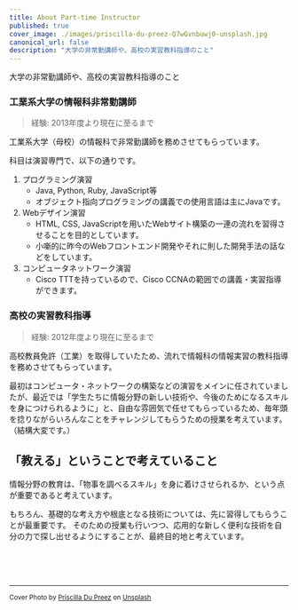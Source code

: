 ```yaml
---
title: About Part-time Instructor
published: true
cover_image: ./images/priscilla-du-preez-Q7wGvnbuwj0-unsplash.jpg
canonical_url: false
description: "大学の非常勤講師や、高校の実習教科指導のこと"
---
```


大学の非常勤講師や、高校の実習教科指導のこと

### 工業系大学の情報科非常勤講師

> 経験: 2013年度より現在に至るまで

工業系大学（母校）の情報科で非常勤講師を務めさせてもらっています。

科目は演習専門で、以下の通りです。

1. プログラミング演習
    - Java, Python, Ruby, JavaScript等
    - オブジェクト指向プログラミングの講義での使用言語は主にJavaです。
2. Webデザイン演習
    - HTML, CSS, JavaScriptを用いたWebサイト構築の一連の流れを習得させることを目的としています。
    - 小噺的に昨今のWebフロントエンド開発やそれに則した開発手法の話などをしています。
3. コンピュータネットワーク演習
    - Cisco TTTを持っているので、Cisco CCNAの範囲での講義・実習指導ができます。

### 高校の実習教科指導

> 経験: 2012年度より現在に至るまで

高校教員免許（工業）を取得していたため、流れで情報科の情報実習の教科指導を務めさせてもらっています。

最初はコンピュータ・ネットワークの構築などの演習をメインに任されていましたが、最近では「学生たちに情報分野の新しい技術や、今後のためになるスキルを身につけられるように」と、自由な雰囲気で任せてもらっているため、毎年頭を捻りながらいろんなことをチャレンジしてもらうための授業を考えています。（結構大変です。）

## 「教える」ということで考えていること

情報分野の教育は、「物事を調べるスキル」を身に着けさせられるか、という点が重要であると考えています。

もちろん、基礎的な考え方や根底となる技術については、先に習得してもらうことが最重要です。
そのための授業も行いつつ、応用的な新しく便利な技術を自分の力で探し出せるようにすることが、最終目的地と考えています。



<br>
<br>
<br>

----
<small><span>Cover Photo by <a href="https://unsplash.com/@priscilladupreez?utm_source=unsplash&amp;utm_medium=referral&amp;utm_content=creditCopyText">Priscilla Du Preez</a> on <a href="https://unsplash.com/s/photos/teach?utm_source=unsplash&amp;utm_medium=referral&amp;utm_content=creditCopyText">Unsplash</a></span></small>
